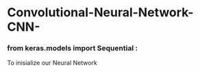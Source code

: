 # Convolutional-Neural-Network-CNN-

### from keras.models import Sequential :
To inisialize our Neural Network

